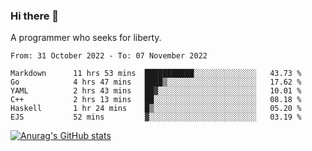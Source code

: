 ### Hi there 👋

<!--
**shejialuo/shejialuo** is a ✨ _special_ ✨ repository because its `README.md` (this file) appears on your GitHub profile.

Here are some ideas to get you started:

- 🔭 I’m currently working on ...
- 🌱 I’m currently learning ...
- 👯 I’m looking to collaborate on ...
- 🤔 I’m looking for help with ...
- 💬 Ask me about ...
- 📫 How to reach me: ...
- 😄 Pronouns: ...
- ⚡ Fun fact: ...
-->

A programmer who seeks for liberty.

<!--START_SECTION:waka-->

```text
From: 31 October 2022 - To: 07 November 2022

Markdown      11 hrs 53 mins  ███████████░░░░░░░░░░░░░░   43.73 %
Go            4 hrs 47 mins   ████▒░░░░░░░░░░░░░░░░░░░░   17.62 %
YAML          2 hrs 43 mins   ██▓░░░░░░░░░░░░░░░░░░░░░░   10.01 %
C++           2 hrs 13 mins   ██░░░░░░░░░░░░░░░░░░░░░░░   08.18 %
Haskell       1 hr 24 mins    █▒░░░░░░░░░░░░░░░░░░░░░░░   05.20 %
EJS           52 mins         ▓░░░░░░░░░░░░░░░░░░░░░░░░   03.19 %
```

<!--END_SECTION:waka-->

[![Anurag's GitHub stats](https://github-readme-stats.vercel.app/api?username=shejialuo&show_icons=true&theme=dracula)](https://github.com/anuraghazra/github-readme-stats)
